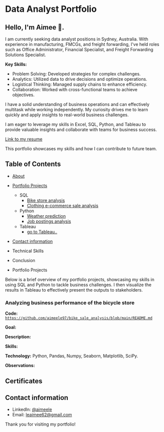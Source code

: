
# Data Analyst Portfolio

## Hello, I'm Aimee 👋.

I am currently seeking data analyst positions in Sydney, Australia. With experience in manufacturing, FMCGs, and freight forwarding, I've held roles such as Office Administrator, Financial Specialist, and Freight Forwarding Solutions Specialist.

__Key Skills:__

- Problem Solving: Developed strategies for complex challenges.
- Analytics: Utilized data to drive decisions and optimize operations.
- Logistical Thinking: Managed supply chains to enhance efficiency.
- Collaboration: Worked with cross-functional teams to achieve objectives.

I have a solid understanding of business operations and can effectively multitask while working independently. My curiosity drives me to learn quickly and apply insights to real-world business challenges.

I am eager to leverage my skills in Excel, SQL, Python, and Tableau to provide valuable insights and collaborate with teams for business success.

[Link to my resume](..)

This portfolio showcases my skills and how I can contribute to future team.

## Table of Contents
- [About](https://github.com/aimeele97/data-analysis-portfolio/blob/main/README.md)
- [Portfolio Projects](https://github.com/aimeele97/data-analysis-portfolio)
  - SQL
    - [Bike store analysis](https://github.com/aimeele97/bike_sale_analysis)
    - [Clothing e-commerce sale analysis](https://github.com/aimeele97/clothing-e-commerce-analysis)
  - Python
    - [Weather prediction](https://github.com/aimeele97/weather_analysis_prediction)
    - [Job postings analysis](https://github.com/aimeele97/indeed_job_analysis) 
  - Tableau 
    - [go to Tableau..](https://public.tableau.com/app/profile/aimee.le9707/viz/Bikes_stores_revenue/Dashboard1)
  
- [Contact information](https://github.com/tiannaparris/Data-Analysis-Portfolio/blob/main/README.md#contacts)
- Technical Skills

- Conclusion

- Portfolio Projects

Below is a brief overview of my portfolio projects, showcasing my skills in using SQL and Python to tackle business challenges. I then visualize the results in Tableau to effectively present the outputs to stakeholders.

### Analyzing business performance of the bicycle store
**Code:** [`https://github.com/aimeele97/bike_sale_analysis/blob/main/README.md`](https://github.com/tiannaparris/PortfolioProjects/blob/main/Analyzing%20the%20Factors%20Contributing%20to%20the%20Success%20of%20a%20Movie.ipynb)

**Goal:** 

**Description:** 

**Skills:** 

**Technology:** Python, Pandas, Numpy, Seaborn, Matplotlib, SciPy.

**Observations:** 

###


## Certificates


## Contact information
- LinkedIn: [@aimeele](www.linkedin.com/in/aimeele97)
- Email: leaimee62@gmail.com

Thank you for visiting my portfolio!